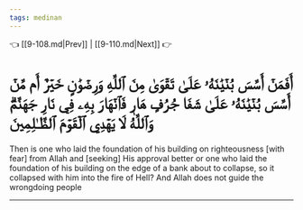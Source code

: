 ```yaml
---
tags: medinan
---
```


👈 [[9-108.md|Prev]] | [[9-110.md|Next]] 👉

# أَفَمَنۡ أَسَّسَ بُنۡيَٰنَهُۥ عَلَىٰ تَقۡوَىٰ مِنَ ٱللَّهِ وَرِضۡوَٰنٍ خَيۡرٌ أَم مَّنۡ أَسَّسَ بُنۡيَٰنَهُۥ عَلَىٰ شَفَا جُرُفٍ هَارٖ فَٱنۡهَارَ بِهِۦ فِي نَارِ جَهَنَّمَۗ وَٱللَّهُ لَا يَهۡدِي ٱلۡقَوۡمَ ٱلظَّـٰلِمِينَ

Then is one who laid the foundation of his building on righteousness [with fear] from Allah and [seeking] His approval better or one who laid the foundation of his building on the edge of a bank about to collapse, so it collapsed with him into the fire of Hell? And Allah does not guide the wrongdoing people

---

